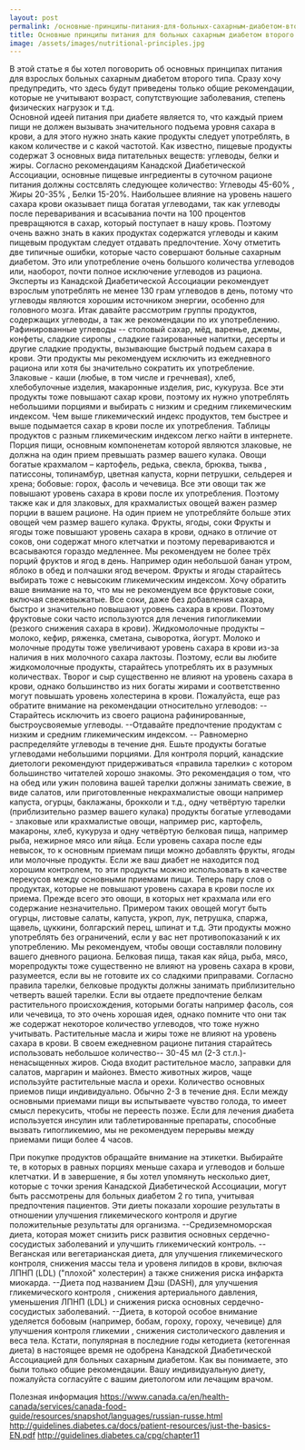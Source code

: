 ```yaml
---
layout: post
permalink: /основные-принципы-питания-для-больных-сахарным-диабетом-второго-типа
title: Основные принципы питания для больных сахарным диабетом второго типа.
image: /assets/images/nutritional-principles.jpg
---
```


В этой статье я бы хотел поговорить об основных принципах питания для взрослых больных сахарным диабетом второго типа.
Сразу хочу предупредить, что здесь будут приведены только общие рекомендации, которые не учитывают возраст, сопутствующие заболевания, степень физических нагрузок и т.д.  
 Основной идеей питания при диабете является то, что каждый прием пищи не должен вызывать значительного подъема уровня сахара в крови, а для этого нужно знать какие продукты следует употреблять, в каком количестве и с какой частотой. Как известно, пищевые продукты содержат 3 основных вида питательных веществ: углеводы, белки и жиры. 
Cогласно рекомендациям Канадской Диабетической Ассоциации, основные пищевые ингредиенты в суточном рационе питания должны состсвлять следующее количество: Углеводы 45-60% , Жиры 20-35% , Белки 15-20%.
Наибольшее влияние на уровень нашего сахара крови оказывает пища богатая углеводами, так как углеводы  после переваривания и всасываниа почти на 100 процентов превращяются  в сахар, который поступает в нашу кровь.
Поэтому  очень важно знать в каких продуктах содержатся углеводы и каким пищевым продуктам следует отдавать предпочтение.
Хочу отметить две типичные ошибки, которые часто совершают больные сахарным диабетом. Это или употребление очень большого количества углеводов или, наоборот, почти полное исключение углеводов из рациона.
Эксперты из Канадской Диабетической Ассоциации рекомендует взрослым употреблять не менее  130 грам углеводов в день, потому что углеводы являются хорошим источником энергии, особенно для головного мозга.
Итак давайте рассмотрим группы продуктов, содержащих углеводы, а так же рекомендации по их употреблению.
Рафинированные углеводы -- столовый сахар, мёд, варенье, джемы, конфеты, сладкие сиропы , сладкие газированные напитки, десерты и другие сладкие продукты, вызывающие быстрый подъем сахара в крови.
Эти продукты  мы рекомендуем исключить из ежедневного рациона или хотя бы значительно сократить их употребление.  
Злаковые - каши (любые, в том числе и гречневая), хлеб, хлебобулочные изделия, макаронные изделия, рис,  кукуруза.
Все эти продукты тоже повышают сахар крови, поэтому  их нужно  употреблять небольшими порциями и выбирать с низким и средним гликемическим индексом.
Чем выше гликемический индекс продуктов, тем быстрее и выше подымается сахар в крови после их употребления. Таблицы продуктов с разным гликемическим индексом легко найти в интернете.
Порция пищи, основным компоненетам которой являются злаковые, не должна на один прием превышать размер вашего кулака.
Овощи богатые крахмалом – картофель,  редька, свекла, брюква, тыква , патиссоны, топинамбур, цветная капуста, корни петрушки, сельдерея и хрена;  бобовые: горох, фасоль и чечевица.
Все эти овощи так же повышают уровень сахара в крови после их употребления. Поэтому также как и для злаковых, для крахмалистых овощей важен размер порции в вашем рационе. На один прием не употребляйте больше этих овощей чем размер вашего кулака.
Фрукты, ягоды, соки
Фрукты и ягоды тоже повышают уровень сахара в крови, однако в отличие от соков, они содержат много клетчатки и поэтому перевариваются и всасываются гораздо медленнее. Мы рекомендуем не более трёх порций фруктов и ягод в день. Например один небольшой банан утром, яблоко в обед и полчашки  ягод вечером. Фрукты и ягоды старайтесь выбирать тоже с невысоким гликемическим индексом.
Хочу обратить ваше внимание на то, что мы не рекомендуем все фруктовые соки, включая свежевыжатые. Все соки, даже без добавления сахара, быстро и значительно повышают уровень сахара в крови. Поэтому фруктовые соки часто используются  для лечения гипогликемии (резкого снижения сахара в крови).
Жидкомолочные продукты – молоко, кефир, ряженка, сметана, сыворотка, йогурт.
Молоко и молочные продуты тоже увеличивают уровень сахара в крови из-за наличия в них молочного сахара лактозы. Поэтому, если вы любите жидкомолочные  продукты, старайтесь употреблять их в разумных количествах. Творог и сыр существенно не влияют на уровень сахара в крови, однако большинство из них богаты жирами и соответственно могут повышать уровень холестерина в крови.
Пожалуйста, еще раз обратите внимание на рекомендации относительно углеводов:
--Старайтесь исключить из своего рациона рафинированные, быстроусвояемые углеводы.
--Отдавайте предпочтение продуктам с низким и средним гликемическим индексом.
-- Pавномерно распределяйте углеводы в течение дня. Ешьте продукты богатые углеводами небольшими порциями.
Для контроля порций, канадские диетологи рекомендуют придерживаться «правила тарелки» с котором большинство читателей хорошо знакомы.
Это рекомендация о том, что на обед или ужин половина вашей тарелки должны занимать свежие, в виде салатов, или приготовленные некрахмалистые овощи например капуста, огурцы, баклажаны, брокколи и т.д., одну четвёртую тарелки (приблизительно размер вашего кулака) продукты богатые углеводами - злаковые или крахмалистые овощи, например рис, картофель, макароны, хлеб, кукуруза и одну четвёртую белковая пища, например рыба, нежирное мясо или яйца.
Если уровень сахара после еды невысок, то к основным приемам пищи можно добавлять фрукты, ягоды или молочные продукты. Если же ваш диабет не находится под хорошим контролем, то эти продукты можно использовать в качестве перекусов между основными приемами пищи.
Теперь пару слов о продуктах, которые не повышают уровень сахара в крови после их приема. Прежде всего это овощи, в которых нет крахмала или его содержание незначительно. Примером таких овощей могут быть oгурцы, листовые салаты, капуста, укроп, лук, петрушка, cпаржа, щавель, цуккини, болгарский перец, шпинат и т.д. Эти продукты можно употреблять  без ограничений, если у вас нет противопоказаний к их употреблению. Мы рекомендуем, чтобы овощи составляли половину вашего дневного рациона.
Белковая пища, такая как яйца, рыба, мясо, морепродукты  тоже существенно не влияют на уровень сахара в крови, разумеется, если вы не готовите их со сладкими приправами. Согласно правила  тарелки, белковые продукты должны занимать приблизительно четверть вашей тарелки. Если вы отдаете предпочтение белкам растительного происхождения, которыми богаты например фасоль, соя или чечевица, то это очень хорошая идея, однако помните что они так же содержат некоторое количество углеводов, что тоже нужно учитывать.
Растительные масла и жиры тоже не влияют на уровень сахара в крови. В своем ежедневном рационе питания старайтесь использовать небольшое количество-- 30-45 мл (2-3 ст.л.)- ненасыщенных жиров. Сюда входит растительное масло, заправки для салатов, маргарин и майонез. Вместо животных жиров, чаще используйте растительные масла и орехи.
Количество основных приемов пищи индивидуально. Обычно 2-3 в течение дня. Если между основными приемами пищи вы испытываете чувство голода, то имеет смысл перекусить, чтобы не переесть позже.
Если для лечения диабета используется инсулин или таблетированные препараты, способные вызвать гипогликемию, мы не рекомендуем перерывы между приемами пищи более 4 часов.

При покупке продуктов обращайте внимание на этикетки.
Выбирайте те, в которых в равных порциях меньше сахара и углеводов и больше клетчатки.
И в завершениe, я бы хотел упомянуть несколько диет, которые с точки зрения Канадской Диабетической Ассоциации, могут быть рассмотрены для больных диабетом 2 го типа, учитывая предпочтения пациентов. Эти диеты показали хорошие результаты в отношении улучшения гликемического контроля и другие положительные результаты для организма.
--Средиземноморская диета, которая может снизить риск развития основных сердечно-сосудистых заболеваний и улучшить гликемический контроль.
--Веганская или вегетарианская диета,  для улучшения гликемического контроля, снижения массы тела  и уровеня липидов в крови, включая ЛПНП (LDL)  ("плохой" холестерин) а также снижения риска инфаркта миокарда.
--Диета под названием Дэш (DASH), для улучшения гликемического контроля , снижения артериального давления, уменьшения ЛПНП  (LDL) и снижения риска основных сердечно-сосудистых заболеваний.
--Диета, в которой особое внимание уделяется бобовым (например, бобам, гороху, гороху, чечевице) для улучшения контроля гликемии , снижения систолического давления  и веса тела.
Кстати, популярная в последние годы кетодиета (кетогенная диета) в настоящее время не одобрена Канадской Диабетической Ассоциацией для больных сахарным диабетом.
Как вы понимаете, это были только общие рекомендации. Вашу индивидуальную диету, пожалуйста согласуйте с вашим диетологом или лечащим врачом.
 
Полезная информация
https://www.canada.ca/en/health-canada/services/canada-food-guide/resources/snapshot/languages/russian-russe.html
http://guidelines.diabetes.ca/docs/patient-resources/just-the-basics-EN.pdf
http://guidelines.diabetes.ca/cpg/chapter11
